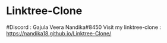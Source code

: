 # Linktree-Clone
#Discord : Gajula Veera Nandika#8450
Visit my linktree-clone : https://nandika18.github.io/Linktree-Clone/
